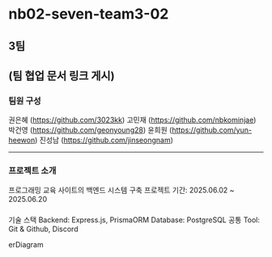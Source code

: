 # nb02-seven-team3-02

## 3팀
(팀 협업 문서 링크 게시)
---

### 팀원 구성
권은혜 (https://github.com/3023kk)
고민재 (https://github.com/nbkominjae)
박건영 (https://github.com/geonyoung28)
윤희원 (https://github.com/yun-heewon)
진성남 (https://github.com/jinseongnam)

---


### 프로젝트 소개
프로그래밍 교육 사이트의 백엔드 시스템 구축
프로젝트 기간: 2025.06.02 ~ 2025.06.20

###
기술 스택
Backend: Express.js, PrismaORM
Database: PostgreSQL
공통 Tool: Git & Github, Discord


erDiagram